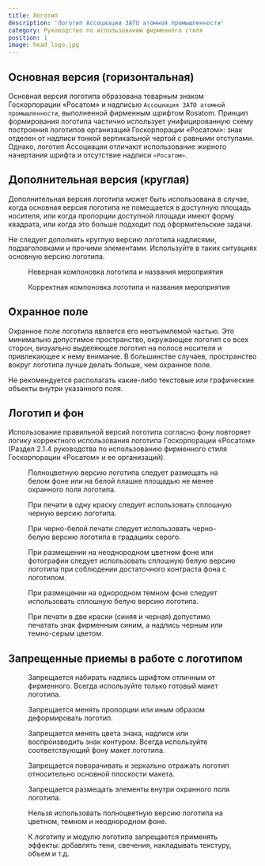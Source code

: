 ```yaml
---
title: Логотип
description: 'Логотип Ассоциации ЗАТО атомной промышленности'
category: Руководство по использованию фирменного стиля
position: 1
image: head_logo.jpg
---
```


## Основная версия (горизонтальная)

Основная версия логотипа образована товарным знаком Госкорпорации «Росатом» и надписью `Ассоциация ЗАТО атомной промышленности`, выполненной фирменным шрифтом Rosatom. Принцип формирования логотипа частично использует унифицированную схему построения логотипов организаций Госкорпорации «Росатом»: знак отделен от надписи тонкой вертикальной чертой с равными отступами. Однако, логотип Ассоциации отличают использование жирного начертания шрифта и отсутствие надписи `«Росатом»`.

<figure>
  <nuxt-img src="/logo_gorizontal.png" preset="preview"></nuxt-img>
</figure>

## Дополнительная версия (круглая)

Дополнительная версия логотипа может быть использована в случае, когда основная версия логотипа не помещается в доступную площадь носителя, или когда пропорции доступной площади имеют форму квадрата, или когда это больше подходит под оформительские задачи.

<figure>
  <nuxt-img class="img" src="/logo_circle.png" width="800"></nuxt-img>
</figure>

Не следует дополнять круглую версию логотипа надписями, подзаголовками и прочими элементами. Используйте в таких ситуациях основную версию логотипа.

<div class="grid-12">
  <figure class="span-6">
    <!-- <nuxt-img src="/correct_logo/correct_.png"></nuxt-img> -->
    <figcaption>Неверная компоновка логотипа и названия мероприятия</figcaption>
  </figure>
  <figure class="span-6">
    <!-- <nuxt-img src="/correct_logo/correct_.png"></nuxt-img> -->
    <figcaption>Корректная компоновка логотипа и названия мероприятия</figcaption>
  </figure>
</div>

## Охранное поле

Охранное поле логотипа является его неотъемлемой частью. Это минимально допустимое пространство, окружающее логотип со всех сторон, визуально выделяющее логотип на полосе носителя и привлекающее к нему внимание. В большинстве случаев, пространство вокруг логотипа лучше делать больше, чем охранное поле.

<figure>
  <nuxt-img class="img" src="/security_field.png" width="800"></nuxt-img>
</figure>

Не рекомендуется располагать какие-либо текстовые или графические объекты внутри указанного поля.

<!-- ```
Иллюстрация "Запрещенное использование охранного поля"
``` -->

## Логотип и фон

Использование правильной версий логотипа согласно фону повторяет логику корректного использования логотипа Госкорпорации «Росатом» (Раздел 2.1.4 руководства по использованию фирменного стиля Госкорпорации «Росатом» и ее организаций).

<div class="grid-12">
  <figure class="span-4">
    <!-- <nuxt-img src="/correct_logo/correct_.png"></nuxt-img> -->
    <figcaption>Полноцветную версию логотипа следует размещать на белом фоне или на белой плашке площадью не менее охранного поля логотипа.</figcaption>
  </figure>
  <figure class="span-4">
    <!-- <nuxt-img src="/correct_logo/correct_.png"></nuxt-img> -->
    <figcaption>При печати в одну краску следует использовать сплошную черную версию логотипа.</figcaption>
  </figure>
  <figure class="span-4">
    <!-- <nuxt-img src="/correct_logo/correct_.png"></nuxt-img> -->
    <figcaption>При черно-белой печати следует использовать черно-белую версию логотипа в градациях серого.</figcaption>
  </figure>
  <figure class="span-4">
    <!-- <nuxt-img src="/correct_logo/correct_.png"></nuxt-img> -->
    <figcaption>При размещении на неоднородном цветном фоне или фотографии следует использовать сплошную белую версию логотипа при соблюдении достаточного контраста фона с логотипом.</figcaption>
  </figure>
  <figure class="span-4">
    <!-- <nuxt-img src="/correct_logo/correct_.png"></nuxt-img> -->
    <figcaption>При размещении на однородном темном фоне следует использовать сплошную белую версию логотипа.</figcaption>
  </figure>
  <figure class="span-4">
    <!-- <nuxt-img src="/correct_logo/correct_.png"></nuxt-img> -->
    <figcaption>При печати в две краски (синяя и черная) допустимо печатать знак фирменным синим, а надпись черным или темно-серым цветом.</figcaption>
  </figure>
</div>

## Запрещенные приемы в работе с логотипом

<div class="grid-12">
  <figure class="span-4">
    <nuxt-img src="/wrong/wrong_01.png"></nuxt-img>
    <figcaption>Запрещается набирать надпись шрифтом отличным от фирменного. Всегда используйте только <nuxt-link to="/media/logo">готовый макет логотипа</nuxt-link>.</figcaption>
  </figure>
  <figure class="span-4">
    <nuxt-img src="/wrong/wrong_03.png"></nuxt-img>
    <figcaption>Запрещается менять пропорции или иным образом деформировать логотип.</figcaption>
  </figure>
  <figure class="span-4">
    <nuxt-img src="/wrong/wrong_02.png"></nuxt-img>
    <figcaption>Запрещается менять цвета знака, надписи или воспроизводить знак контуром. Всегда используйте соответствующий фону макет логотипа.</figcaption>
  </figure>
  <figure class="span-4">
    <nuxt-img src="/wrong/wrong_04.png"></nuxt-img>
    <figcaption>Запрещается поворачивать и зеркально отражать логотип относительно основной плоскости макета.</figcaption>
  </figure>
  <figure class="span-4">
    <nuxt-img src="/wrong/wrong_05.png"></nuxt-img>
    <figcaption>Запрещается размещать элементы внутри охранного поля логотипа.</figcaption>
  </figure>
  <figure class="span-4">
    <nuxt-img src="/wrong/wrong_06.png"></nuxt-img>
    <figcaption>Нельзя использовать полноцветную версию логотипа на цветном, темном и неоднородном фоне.</figcaption>
  </figure>
  <figure class="span-4">
    <nuxt-img src="/wrong/wrong_07.png"></nuxt-img>
    <figcaption>К логотипу и модулю логотипа запрещается применять эффекты: добавлять тени, свечения, накладывать текстуру, объем и т.д.</figcaption>
  </figure>
</div>
